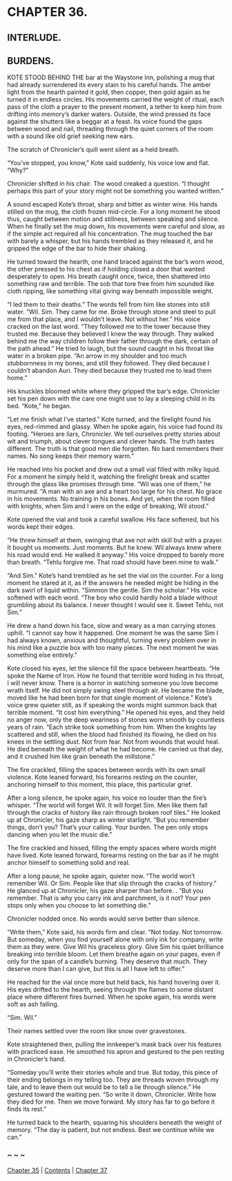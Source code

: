 # CHAPTER 36.

## INTERLUDE.

## BURDENS.


KOTE STOOD BEHIND THE bar at the Waystone Inn, polishing a mug that had already surrendered its every stain to his careful hands. The amber light from the hearth painted it gold, then copper, then gold again as he turned it in endless circles. His movements carried the weight of ritual, each pass of the cloth a prayer to the present moment, a tether to keep him from drifting into memory’s darker waters. Outside, the wind pressed its face against the shutters like a beggar at a feast. Its voice found the gaps between wood and nail, threading through the quiet corners of the room with a sound like old grief seeking new ears.  

The scratch of Chronicler’s quill went silent as a held breath.  

“You’ve stopped, you know,” Kote said suddenly, his voice low and flat. “Why?”  

Chronicler shifted in his chair. The wood creaked a question. “I thought perhaps this part of your story might not be something you wanted written.”  

A sound escaped Kote’s throat, sharp and bitter as winter wine. His hands stilled on the mug, the cloth frozen mid-circle. For a long moment he stood thus, caught between motion and stillness, between speaking and silence. When he finally set the mug down, his movements were careful and slow, as if the simple act required all his concentration. The mug touched the bar with barely a whisper, but his hands trembled as they released it, and he gripped the edge of the bar to hide their shaking.  

He turned toward the hearth, one hand braced against the bar’s worn wood, the other pressed to his chest as if holding closed a door that wanted desperately to open. His breath caught once, twice, then shattered into something raw and terrible. The sob that tore free from him sounded like cloth ripping, like something vital giving way beneath impossible weight.  

“I led them to their deaths.” The words fell from him like stones into still water. “Wil. Sim. They came for me. Broke through stone and steel to pull me from that place, and I wouldn’t leave. Not without her.” His voice cracked on the last word. “They followed me to the tower because they trusted me. Because they believed I knew the way through. They walked behind me the way children follow their father through the dark, certain of the path ahead.” He tried to laugh, but the sound caught in his throat like water in a broken pipe. “An arrow in my shoulder and too much stubbornness in my bones, and still they followed. They died because I couldn’t abandon Auri. They died because they trusted me to lead them home.”  

His knuckles bloomed white where they gripped the bar’s edge. Chronicler set his pen down with the care one might use to lay a sleeping child in its bed.
“Kote,” he began.  

“Let me finish what I’ve started.” Kote turned, and the firelight found his eyes, red-rimmed and glassy. When he spoke again, his voice had found its footing. “Heroes are liars, Chronicler. We tell ourselves pretty stories about wit and triumph, about clever tongues and clever hands. The truth tastes different. The truth is that good men die forgotten. No bard remembers their names. No song keeps their memory warm.”  

He reached into his pocket and drew out a small vial filled with milky liquid. For a moment he simply held it, watching the firelight break and scatter through the glass like promises through time. “Wil was one of them,” he murmured. “A man with an axe and a heart too large for his chest. No grace in his movements. No training in his bones. And yet, when the room filled with knights, when Sim and I were on the edge of breaking, Wil stood.”  

Kote opened the vial and took a careful swallow. His face softened, but his words kept their edges.  

“He threw himself at them, swinging that axe not with skill but with a prayer. It bought us moments. Just moments. But he knew. Wil always knew where his road would end. He walked it anyway.” His voice dropped to barely more than breath. “Tehlu forgive me. That road should have been mine to walk.”  

“And Sim.” Kote’s hand trembled as he set the vial on the counter. For a long moment he stared at it, as if the answers he needed might be hiding in the dark swirl of liquid within. “Simmon the gentle. Sim the scholar.” His voice softened with each word. “The boy who could hardly hold a blade without grumbling about its balance. I never thought I would see it. Sweet Tehlu, not Sim.”  

He drew a hand down his face, slow and weary as a man carrying stones uphill. “I cannot say how it happened. One moment he was the same Sim I had always known, anxious and thoughtful, turning every problem over in his mind like a puzzle box with too many pieces. The next moment he was something else entirely.”  

Kote closed his eyes, let the silence fill the space between heartbeats. “He spoke the Name of Iron. How he found that terrible word hiding in his throat, I will never know. There is a horror in watching someone you love become wrath itself. He did not simply swing steel through air. He became the blade, moved like he had been born for that single moment of violence.” Kote’s voice grew quieter still, as if speaking the words might summon back that terrible moment. “It cost him everything.” He opened his eyes, and they held no anger now, only the deep weariness of stones worn smooth by countless years of rain. “Each strike took something from him. When the knights lay scattered and still, when the blood had finished its flowing, he died on his knees in the settling dust. Not from fear. Not from wounds that would heal. He died beneath the weight of what he had become. He carried us that day, and it crushed him like grain beneath the millstone.”  

The fire crackled, filling the spaces between words with its own small violence. Kote leaned forward, his forearms resting on the counter, anchoring himself to this moment, this place, this particular grief.  

After a long silence, he spoke again, his voice no louder than the fire’s whisper. “The world will forget Wil. It will forget Sim. Men like them fall through the cracks of history like rain through broken roof tiles.” He looked up at Chronicler, his gaze sharp as winter starlight. “But you remember things, don’t you? That’s your calling. Your burden. The pen only stops dancing when you let the music die.”  

The fire crackled and hissed, filling the empty spaces where words might have lived. Kote leaned forward, forearms resting on the bar as if he might anchor himself to something solid and real.  

After a long pause, he spoke again, quieter now. “The world won’t remember Wil. Or Sim. People like that slip through the cracks of history.” He glanced up at Chronicler, his gaze sharper than before. . “But you remember. That is why you carry ink and parchment, is it not? Your pen stops only when you choose to let something die.”  

Chronicler nodded once. No words would serve better than silence.  

“Write them,” Kote said, his words firm and clear. “Not today. Not tomorrow. But someday, when you find yourself alone with only ink for company, write them as they were. Give Wil his graceless glory. Give Sim his quiet brilliance breaking into terrible bloom. Let them breathe again on your pages, even if only for the span of a candle’s burning. They deserve that much. They deserve more than I can give, but this is all I have left to offer.”  

He reached for the vial once more but held back, his hand hovering over it. His eyes drifted to the hearth, seeing through the flames to some distant place where different fires burned. When he spoke again, his words were soft as ash falling.  

“Sim. Wil.”  

Their names settled over the room like snow over gravestones.  

Kote straightened then, pulling the innkeeper’s mask back over his features with practiced ease. He smoothed his apron and gestured to the pen resting in Chronicler’s hand.  

“Someday you’ll write their stories whole and true. But today, this piece of their ending belongs in my telling too. They are threads woven through my tale, and to leave them out would be to tell a lie through silence.” He gestured toward the waiting pen. “So write it down, Chronicler. Write how they died for me. Then we move forward. My story has far to go before it finds its rest.”  

He turned back to the hearth, squaring his shoulders beneath the weight of memory. “The day is patient, but not endless. Best we continue while we can.”  

### ~ ~ ~

[Chapter 35](CHAPTER_35.md) | [Contents](Contents.md) | [Chapter 37](CHAPTER_37.md)
